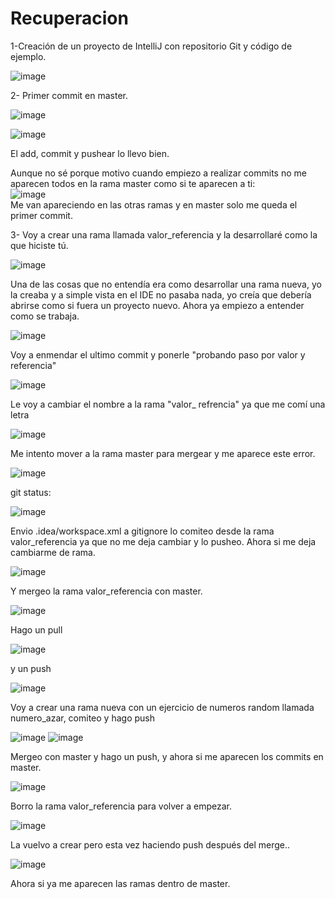 # Recuperacion



1-Creación de un proyecto de IntelliJ con repositorio Git y código de ejemplo.

![image](https://user-images.githubusercontent.com/113994483/209982724-8339d51a-35fb-4a6f-9ab4-1ed52bf88cff.png)

2- Primer commit en master.

![image](https://user-images.githubusercontent.com/113994483/209982744-053f7ea6-de96-4764-bf67-8ad13f519f37.png)

![image](https://user-images.githubusercontent.com/113994483/209982774-a6be5d3f-e43d-491d-905b-0b023c2f5747.png)


El add, commit y pushear lo llevo bien.<br>

Aunque no sé porque motivo cuando empiezo a realizar commits no me aparecen todos en la rama master como si te aparecen a ti:<br>
![image](https://user-images.githubusercontent.com/113994483/209983061-2783b3d5-9e7e-4121-a442-9bc084898f85.png)<br>
Me van apareciendo en las otras ramas y en master solo me queda el primer commit.

3- Voy a crear una rama llamada valor_referencia y la desarrollaré como la que hiciste tú.

![image](https://user-images.githubusercontent.com/113994483/209983746-6b6d5e7e-2ab8-44ff-9d45-d3140d797ea2.png)

Una de las cosas que no entendía era como desarrollar una rama nueva, yo la creaba y a simple vista en el IDE no pasaba nada,
yo creía que debería abrirse como si fuera un proyecto nuevo. Ahora ya empiezo a entender como se trabaja. <br>

![image](https://user-images.githubusercontent.com/113994483/209985099-2828fb20-55f9-44e1-902a-562dc5cf66bc.png)

Voy a enmendar el ultimo commit y ponerle "probando paso por valor y referencia"<br>

![image](https://user-images.githubusercontent.com/113994483/209986100-9bbf2cfb-cebd-4627-9fb4-c2de6b7c7418.png)

Le voy a cambiar el nombre a la rama "valor_ refrencia" ya que me comí una letra

![image](https://user-images.githubusercontent.com/113994483/209986639-b8681b98-5dfd-4ce2-b131-2c99d045b266.png)

Me intento mover  a la rama master para mergear y me aparece este error.

![image](https://user-images.githubusercontent.com/113994483/209989207-9cfa638f-6399-426a-8e02-12360b1993f8.png)

git status:

![image](https://user-images.githubusercontent.com/113994483/209989488-2fd08d9b-09d6-40b5-8edf-f6772d9e9534.png)

Envio .idea/workspace.xml a gitignore lo comiteo desde la rama valor_referencia ya que no me deja cambiar y lo pusheo.
Ahora si me deja cambiarme de rama.

![image](https://user-images.githubusercontent.com/113994483/209989838-f3f7d661-705c-4211-8c28-82f8cc2504d9.png)

Y mergeo la rama valor_referencia con master.


![image](https://user-images.githubusercontent.com/113994483/209989936-da44fcb0-3209-406e-8116-6899345d2bc4.png)



Hago un pull

![image](https://user-images.githubusercontent.com/113994483/210400221-e5f2767d-812c-49ac-9a08-c572092d7c99.png)

y un push

![image](https://user-images.githubusercontent.com/113994483/210400354-7c517f0b-8222-45b5-b5b0-4380db0c2e4c.png)

Voy a crear una rama nueva con un ejercicio de numeros random llamada numero_azar, comiteo y hago push

![image](https://user-images.githubusercontent.com/113994483/210400518-5d6971d2-41b0-4aa0-8358-05f240f1f4e3.png)
![image](https://user-images.githubusercontent.com/113994483/210400600-ee0888db-e98c-4c0b-98a5-34cb46a45183.png)

Mergeo con master y hago un push, y ahora si me aparecen los commits en master.

![image](https://user-images.githubusercontent.com/113994483/210400838-201b6634-28a8-467a-bb88-28a7d75909ad.png)

Borro la rama valor_referencia para volver a empezar.

![image](https://user-images.githubusercontent.com/113994483/210400969-5b2e46f9-2e1e-4f5a-bfb3-60e6d3df597e.png)

La vuelvo a crear pero esta vez haciendo push después del merge..

![image](https://user-images.githubusercontent.com/113994483/210401189-ed9e581a-3d88-4c30-ae0d-3ad1797e1822.png)

Ahora si ya me aparecen las ramas dentro de master. 

























